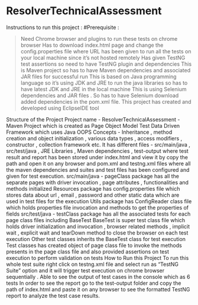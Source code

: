 # ResolverTechnicalAssessment

Instructions to run this project : 
#Prerequisite : 
> Need Chrome browser and plugins to run these tests on chrome browser 
> Has to download index.html page and change the config.properties file  where URL has been given to run  all the tests on your local machine since it’s not hosted remotely
> Has given TestNG test assertions so need to have TestNG plugin and dependencies
> This is Maven project so has to have Maven dependencies and associated JAR files for successful run
> This is based on Java programming language so it’s using JDK and JRE to run the java libraries so has to have latest JDK and  JRE in the local machine
> This is using Selenium dependencies and JAR files . So has to have Selenium download added dependencies in the pom.xml file.
> This project has created and developed using EclipseIDE tool

Structure of the Project 
Project name - ResolverTechnicalAssessment - Maven Project which is created as Page Object Model Test Data Driven Framework which uses Java OOPS Concepts - Inheritance , method creation and object initialization , various data types , access modifiers , constructor , collection framework etc. 
It has different files - src/main/java , src/test/java , JRE Libraries , Maven dependencies , test-output where test result and report  has been stored under index.html and view it by copy the path and open it on any browser and pom.xml and testng.xml files where all the maven dependencies and suites and test files has been configured and given for test execution.
src/main/java - 
pageClass package has all the separate pages with driver invocation , page attributes , functionalities  and methods initialized
 Resources package has config.properties file which stores data about url , email , password and other static data which are used in test files for the execution
Utils package has ConfigReader class file which holds properties file invocation and methods to get the properties of fields
src/test/java -
testClass package has all the associated tests for each page class files including BaseTest
BaseTest is super test class file which holds driver initialization and invocation , browser related methods , implicit wait , explicit wait and tearDown method to close the browser on each test execution
 Other test classes inherits the BaseTest class for test execution 
Test classes has created object of page class file to invoke the methods presents in the page class file and also provided assertions on test execution to perform validation on tests
How to Run this Project 
To run this whole test suite  right click on testng.xml file and select run as “TestNG Suite” option and it will trigger test execution on chrome browser sequentially . 
Able to see the output of test cases in the console which as 6 tests 
In order to see the report go to the test-output folder and copy the path of index.html and paste it on any browser to see the formatted TestNG report to analyze the test case results. 


